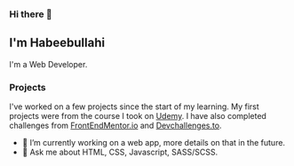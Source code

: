### Hi there 👋

## I'm Habeebullahi

I'm a Web Developer.

### Projects

I've worked on a few projects since the start of my learning. My first projects were from the course I took on [Udemy](www.udemy.com). I have also completed challenges from [FrontEndMentor.io](www.frontendmentor.io) and [Devchallenges.to](www.devchallenges.to).

- 🔭 I’m currently working on a web app, more details on that in the future.
- 💬 Ask me about HTML, CSS, Javascript, SASS/SCSS.

<!--
**Habeebullahi01/habeebullahi01** is a ✨ _special_ ✨ repository because its `README.md` (this file) appears on your GitHub profile.

Here are some ideas to get you started:

- 🌱 I’m currently learning ...
- 👯 I’m looking to collaborate on ...
- 🤔 I’m looking for help with ...
- 📫 How to reach me: ...
- 😄 Pronouns: ...
- ⚡ Fun fact: ...
-->
